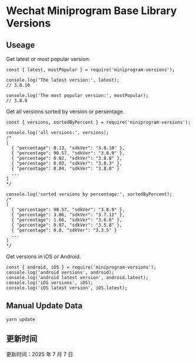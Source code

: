 
# Wechat Miniprogram Base Library Versions

## Useage

Get latest or most popular version:

```;
const { latest, mostPopular } = require('miniprogram-versions');

console.log('The latest version:', latest);
// 3.8.10

console.log('The most popular version:', mostPopular);
// 3.8.9

```

Get all versions sorted by version or persentage.

```
const { versions, sortedByPercent } = require('miniprogram-versions');

console.log('all versions:', versions);
/*
[
  { "percentage": 0.13, "sdkVer": "3.8.10" },
  { "percentage": 90.57, "sdkVer": "3.8.9" },
  { "percentage": 0.02, "sdkVer": "3.8.8" },
  { "percentage": 0.02, "sdkVer": "3.8.3" },
  { "percentage": 0.04, "sdkVer": "3.8.0" }
  ...
]
*/

console.log('sorted versions by persentage:', sortedByPercent);
/*
[
  { "percentage": 90.57, "sdkVer": "3.8.9" },
  { "percentage": 3.06, "sdkVer": "3.7.12" },
  { "percentage": 1.66, "sdkVer": "3.6.6" },
  { "percentage": 0.87, "sdkVer": "3.5.8" },
  { "percentage": 0.8, "sdkVer": "3.3.5" }
  ...
]
*/
```

Get versions in iOS or Android.

```
const { android, iOS } = require('miniprogram-versions');
console.log('android versions', android);
console.log('android latest version', android.latest);
console.log('iOS versions', iOS);
console.log('iOS latest version', iOS.latest);
```

## Manual Update Data

```
yarn update
```

## 更新时间

更新时间：2025 年 7 月 7 日
